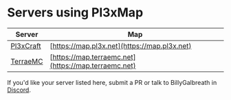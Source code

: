 # Servers using Pl3xMap

|Server|Map|
|---|---|
|[Pl3xCraft](https://mc.pl3x.net)|[https://map.pl3x.net](https://map.pl3x.net)|
|[TerraeMC](play.terraemc.net)|[https://map.terraemc.net](https://map.terraemc.net)|

If you'd like your server listed here, submit a PR or talk to BillyGalbreath in [Discord](https://discord.gg/mtAAnkk).
